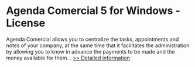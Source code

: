# Agenda Comercial 5 for Windows - License
Agenda Comercial allows you to centralize the tasks, appointments and notes of your company, at the same time that it facilitates the administration by allowing you to know in advance the payments to be made and the money available for them. .
[>> Detailed information](https://secure.shareit.com/shareit/product.html?productid=300877736&affiliateid=200057808)